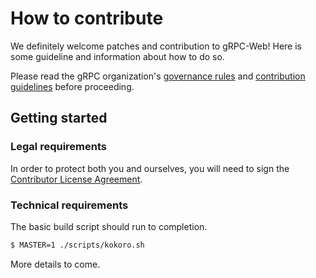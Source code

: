 # How to contribute

We definitely welcome patches and contribution to gRPC-Web! Here is some guideline
and information about how to do so.

Please read the gRPC
organization's [governance rules](https://github.com/grpc/grpc-community/blob/master/governance.md)
and [contribution guidelines](https://github.com/grpc/grpc-community/blob/master/CONTRIBUTING.md) before proceeding.

## Getting started

### Legal requirements

In order to protect both you and ourselves, you will need to sign the
[Contributor License Agreement](https://cla.developers.google.com/clas).

### Technical requirements

The basic build script should run to completion.

```sh
$ MASTER=1 ./scripts/kokoro.sh
```

More details to come.
